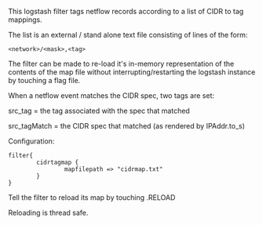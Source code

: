 This logstash filter tags netflow records according to a list of CIDR to tag mappings.

The list is an external / stand alone text file consisting of lines of the form:

```
<network>/<mask>,<tag>
```

The filter can be made to re-load it's in-memory representation of the contents of the
map file without interrupting/restarting the logstash instance by touching a flag file.

When a netflow event matches the CIDR spec, two tags are set:

src_tag = the tag associated with the spec that matched

src_tagMatch = the CIDR spec that matched (as rendered by IPAddr.to_s)


Configuration:

```
filter{
        cidrtagmap {
                mapfilepath => "cidrmap.txt"
        }
}
```

Tell the filter to reload its map by touching <mapfilepath>.RELOAD

Reloading is thread safe.

